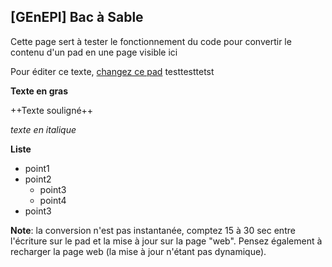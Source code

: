 \[GEnEPI\] Bac à Sable
----------------------

Cette page sert à tester le fonctionnement du code pour convertir le
contenu d\'un pad en une page visible ici

Pour éditer ce texte, [changez ce
pad](https://pad.lamyne.org/GENEPI_2022_BacaSable?both) testtesttetst

**Texte en gras**

++Texte souligné++

*texte en italique*

**Liste**

-   point1
-   point2
    -   point3
    -   point4
-   point3

**Note**: la conversion n\'est pas instantanée, comptez 15 à 30 sec
entre l\'écriture sur le pad et la mise à jour sur la page \"web\".
Pensez également à recharger la page web (la mise à jour n\'étant pas
dynamique).

